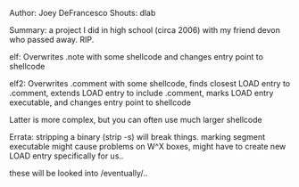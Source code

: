 Author: Joey DeFrancesco
Shouts: dlab

Summary: a project I did in high school (circa 2006) with 
my friend devon who passed away.  RIP. 

elf: 
  Overwrites .note with some shellcode and changes entry point to 
  shellcode

elf2: 
  Overwrites .comment with some shellcode, finds closest LOAD entry to
  .comment, extends LOAD entry to include .comment, marks LOAD entry 
  executable, and changes entry point to shellcode

Latter is more complex, but you can often use much larger shellcode

Errata:
stripping a binary (strip -s) will break things.
marking segment executable might cause problems on W^X boxes,
might have to create new LOAD entry specifically for us..

these will be looked into /eventually/..

